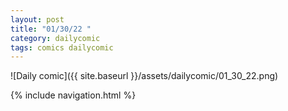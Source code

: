 ```yaml
---
layout: post
title: "01/30/22 "
category: dailycomic
tags: comics dailycomic
---
```

![Daily comic]({{ site.baseurl }}/assets/dailycomic/01_30_22.png)

{% include navigation.html %}

